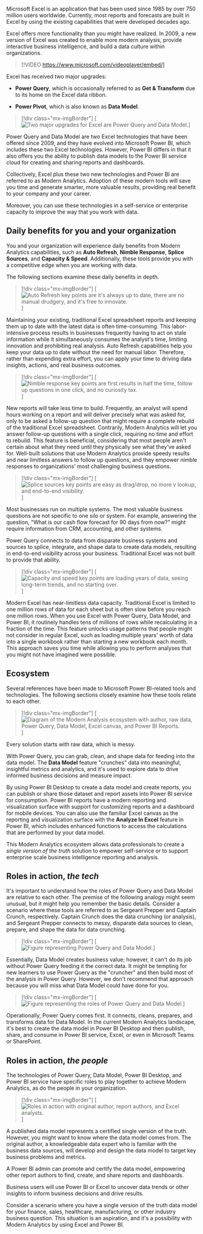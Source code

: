 Microsoft Excel is an application that has been used since 1985 by over 750 million users worldwide. Currently, most reports and forecasts are built in Excel by using the existing capabilities that were developed decades ago.

Excel offers more functionality than you might have realized. In 2009, a new version of Excel was created to enable more modern analysis, provide interactive business intelligence, and build a data culture within organizations.

> [!VIDEO https://www.microsoft.com/videoplayer/embed/]

Excel has received two major upgrades:

-   **Power Query**, which is occasionally referred to as **Get & Transform** due to its home on the Excel data ribbon.

-   **Power Pivot**, which is also known as **Data Model**.

> [!div class="mx-imgBorder"]
> [![Two major upgrades for Excel are Power Query and Data Model.](../media/upgrades.png)]

Power Query and Data Model are two Excel technologies that have been offered since 2009, and they have evolved into Microsoft Power BI, which includes these two Excel technologies. However, Power BI differs in that it also offers you the ability to publish data models to the Power BI service cloud for creating and sharing reports and dashboards.

Collectively, Excel plus these two new technologies and Power BI are referred to as Modern Analytics. Adoption of these modern tools will save you time and generate smarter, more valuable results, providing real benefit to your company and your career.

Moreover, you can use these technologies in a self-service or enterprise capacity to improve the way that you work with data.

## Daily benefits for you and your organization

You and your organization will experience daily benefits from Modern Analytics capabilities, such as **Auto Refresh**, **Nimble Response**, **Splice Sources**, and **Capacity & Speed**. Additionally, these tools provide you with a competitive edge when you are working with data.

The following sections examine these daily benefits in depth.

> [!div class="mx-imgBorder"]
> [![Auto Refresh key points are it's always up to date, there are no manual drudgery, and it's free to innovate.](../media/auto-refresh.png)]

Maintaining your existing, traditional Excel spreadsheet reports and keeping them up to date with the latest data is often time-consuming. This labor-intensive process results in businesses frequently having to act on stale information while it simultaneously consumes the analyst's time, limiting innovation and prohibiting real analysis. Auto Refresh capabilities help you keep your data up to date without the need for manual labor. Therefore, rather than expending extra effort, you can apply your time to driving data insights, actions, and real business outcomes.

> [!div class="mx-imgBorder"]
> [![Nimble response key points are first results in half the time, follow up questions in one click, and no curiosity tax.](../media/nimble-response.png)]

New reports will take less time to build. Frequently, an analyst will spend hours working on a report and will deliver precisely what was asked for, only to be asked a follow-up question that might require a complete rebuild of the traditional Excel spreadsheet. Contrarily, Modern Analytics will let you answer follow-up questions with a single click, requiring no time and effort to rebuild. This feature is beneficial, considering that most people aren't certain about what they need until they physically see what they've asked for. Well-built solutions that use Modern Analytics provide speedy results and near limitless answers to follow up questions, and they empower nimble responses to organizations' most challenging business questions.

> [!div class="mx-imgBorder"]
> [![Splice sources key points are easy as drag/drop, no more v lookup, and end-to-end visibility.](../media/splice-sources.png)]

Most businesses run on multiple systems. The most valuable business questions are not specific to one silo or system. For example, answering the question, "What is our cash flow forecast for 90 days from now?" might require information from CRM, accounting, and other systems.

Power Query connects to data from disparate business systems and sources to splice, integrate, and shape data to create data models, resulting in end-to-end visibility across your business. Traditional Excel was not built to provide that ability.

> [!div class="mx-imgBorder"]
> [![Capacity and speed key points are loading years of data, seeing long-term trends, and no starting over.](../media/capacity-speed.png)]

Modern Excel has near-limitless data capacity. Traditional Excel is limited to one million rows of data for each sheet but is often slow before you reach one million rows. When you use Excel with Power Query, Data Model, and Power BI, it routinely handles tens of millions of rows while recalculating in a fraction of the time. This feature unlocks usage patterns that people might not consider in regular Excel, such as loading multiple years' worth of data into a single workbook rather than starting a new workbook each month. This approach saves you time while allowing you to perform analyses that you might not have imagined were possible.

## Ecosystem

Several references have been made to Microsoft Power BI-related tools and technologies. The following sections closely examine how these tools relate to each other. 

> [!div class="mx-imgBorder"]
> [![Diagram of the Modern Analysis ecosystem with author, raw data, Power Query, Data Model, Excel canvas, and Power BI Reports.](../media/ecosystem.png)]

Every solution starts with raw data, which is messy.

With Power Query, you can grab, clean, and shape data for feeding into the data model. The **Data Model** feature "crunches" data into meaningful, insightful metrics and analytics, and it's used to explore data to drive informed business decisions and measure impact.

By using Power BI Desktop to create a data model and create reports, you can publish or share those dataset and report assets into Power BI service for consumption. Power BI reports have a modern reporting and visualization surface with support for customizing reports and a dashboard for mobile devices. You can also use the familiar Excel canvas as the reporting and visualization surface with the **Analyze In Excel** feature in Power BI, which includes enhanced functions to access the calculations that are performed by your data model.

This Modern Analytics ecosystem allows data professionals to create a *single version of the truth* solution to empower self-service or to support enterprise scale business intelligence reporting and analysis.

## Roles in action, *the tech*

It's important to understand how the roles of Power Query and Data Model are relative to each other. The premise of the following analogy might seem unusual, but it might help you remember the basic details. Consider a scenario where these tools are referred to as Sergeant Prepper and Captain Crunch, respectively. Captain Crunch does the data crunching (or analysis), and Sergeant Prepper connects to messy, disparate data sources to clean, prepare, and shape the data for data crunching.

> [!div class="mx-imgBorder"]
> [![Figure representing Power Query and Data Model.](../media/power-query-data-model.png)]

Essentially, Data Model creates business value; however, it can't do its job without Power Query feeding it the correct data. It might be tempting for new learners to use Power Query as the "cruncher" and then build most of the analysis in Power Query. However, we don't recommend that approach because you will miss what Data Model could have done for you.

> [!div class="mx-imgBorder"]
> [![Figure representing the roles of Power Query and Data Model.](../media/roles.png)]

Operationally, Power Query comes first. It connects, cleans, prepares, and transforms data for Data Model. In the current Modern Analytics landscape, it's best to create the data model in Power BI Desktop and then publish, share, and consume in Power BI service, Excel, or even in Microsoft Teams or SharePoint.

## Roles in action, *the people*

The technologies of Power Query, Data Model, Power BI Desktop, and Power BI service have specific roles to play together to achieve Modern Analytics, as do the people in your organization.

> [!div class="mx-imgBorder"]
> [![Roles in action with original author, report authors, and Excel analysts.](../media/roles-action.png)]

A published data model represents a certified single version of the truth. However, you might want to know where the data model comes from. The original author, a knowledgeable data expert who is familiar with the business data sources, will develop and design the data model to target key business problems and metrics.

A Power BI admin can promote and certify the data model, empowering other report authors to find, create, and share reports and dashboards.

Business users will use Power BI or Excel to uncover data trends or other insights to inform business decisions and drive results.

Consider a scenario where you have a single version of the truth data model for your finance, sales, healthcare, manufacturing, or other industry business question. This situation is an aspiration, and it's a possibility with Modern Analytics by using Excel and Power BI.
